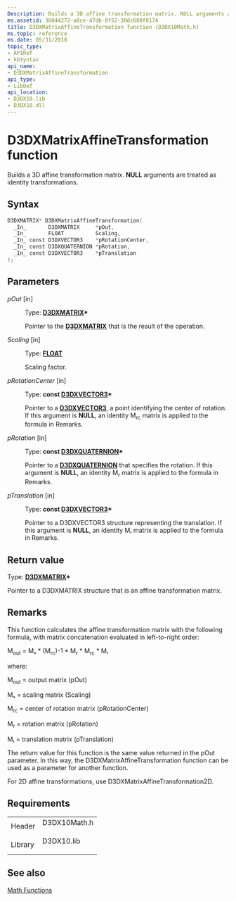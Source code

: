 ```yaml
---
Description: Builds a 3D affine transformation matrix. NULL arguments are treated as identity transformations.
ms.assetid: 36044272-a8ce-47db-8f52-30dc680f8174
title: D3DXMatrixAffineTransformation function (D3DX10Math.h)
ms.topic: reference
ms.date: 05/31/2018
topic_type: 
- APIRef
- kbSyntax
api_name: 
- D3DXMatrixAffineTransformation
api_type: 
- LibDef
api_location: 
- D3DX10.lib
- D3DX10.dll
---
```


# D3DXMatrixAffineTransformation function

Builds a 3D affine transformation matrix. **NULL** arguments are treated as identity transformations.

## Syntax


```C++
D3DXMATRIX* D3DXMatrixAffineTransformation(
  _In_       D3DXMATRIX     *pOut,
  _In_       FLOAT          Scaling,
  _In_ const D3DXVECTOR3    *pRotationCenter,
  _In_ const D3DXQUATERNION *pRotation,
  _In_ const D3DXVECTOR3    *pTranslation
);
```



## Parameters

<dl> <dt>

*pOut* \[in\]
</dt> <dd>

Type: **[**D3DXMATRIX**](../direct3d9/d3dxmatrix.md)\***

Pointer to the [**D3DXMATRIX**](d3d10-d3dxmatrix.md) that is the result of the operation.

</dd> <dt>

*Scaling* \[in\]
</dt> <dd>

Type: **[**FLOAT**](../winprog/windows-data-types.md)**

Scaling factor.

</dd> <dt>

*pRotationCenter* \[in\]
</dt> <dd>

Type: **const [**D3DXVECTOR3**](../direct3d9/d3dxvector3.md)\***

Pointer to a [**D3DXVECTOR3**](d3d10-d3dxvector3.md), a point identifying the center of rotation. If this argument is **NULL**, an identity M<sub>rc</sub> matrix is applied to the formula in Remarks.

</dd> <dt>

*pRotation* \[in\]
</dt> <dd>

Type: **const [**D3DXQUATERNION**](../direct3d9/d3dxquaternion.md)\***

Pointer to a [**D3DXQUATERNION**](d3d10-d3dxquaternion.md) that specifies the rotation. If this argument is **NULL**, an identity M<sub>r</sub> matrix is applied to the formula in Remarks.

</dd> <dt>

*pTranslation* \[in\]
</dt> <dd>

Type: **const [**D3DXVECTOR3**](../direct3d9/d3dxvector3.md)\***

Pointer to a D3DXVECTOR3 structure representing the translation. If this argument is **NULL**, an identity Mₜ matrix is applied to the formula in Remarks.

</dd> </dl>

## Return value

Type: **[**D3DXMATRIX**](../direct3d9/d3dxmatrix.md)\***

Pointer to a D3DXMATRIX structure that is an affine transformation matrix.

## Remarks

This function calculates the affine transformation matrix with the following formula, with matrix concatenation evaluated in left-to-right order:

M<sub>out</sub> = Mₛ \* (M<sub>rc</sub>)-1 \* M<sub>r</sub> \* M<sub>rc</sub> \* Mₜ

where:

M<sub>out</sub> = output matrix (pOut)

Mₛ = scaling matrix (Scaling)

M<sub>rc</sub> = center of rotation matrix (pRotationCenter)

M<sub>r</sub> = rotation matrix (pRotation)

Mₜ = translation matrix (pTranslation)

The return value for this function is the same value returned in the pOut parameter. In this way, the D3DXMatrixAffineTransformation function can be used as a parameter for another function.

For 2D affine transformations, use D3DXMatrixAffineTransformation2D.

## Requirements



|                    |                                                                                         |
|--------------------|-----------------------------------------------------------------------------------------|
| Header<br/>  | <dl> <dt>D3DX10Math.h</dt> </dl> |
| Library<br/> | <dl> <dt>D3DX10.lib</dt> </dl>   |



## See also

<dl> <dt>

[Math Functions](d3d10-graphics-reference-d3dx10-functions-math.md)
</dt> </dl>

 

 